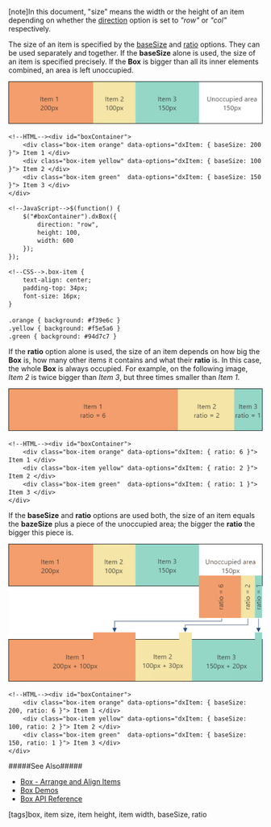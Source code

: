 [note]In this document, "size" means the width or the height of an item depending on whether the [direction](/api-reference/10%20UI%20Widgets/dxBox/1%20Configuration/direction.md '/Documentation/ApiReference/UI_Widgets/dxBox/Configuration/#direction') option is set to *"row"* or *"col"* respectively.

The size of an item is specified by the [baseSize](/api-reference/10%20UI%20Widgets/dxBox/5%20Default%20Item%20Template/baseSize.md '/Documentation/ApiReference/UI_Widgets/dxBox/Default_Item_Template/#baseSize') and [ratio](/api-reference/10%20UI%20Widgets/dxBox/5%20Default%20Item%20Template/ratio.md '/Documentation/ApiReference/UI_Widgets/dxBox/Default_Item_Template/#ratio') options. They can be used separately and together. If the **baseSize** alone is used, the size of an item is specified precisely. If the **Box** is bigger than all its inner elements combined, an area is left unoccupied.

![DevExtreme HTML5 LayoutWidget Box](/images/UiWidgets/Box/Box_baseSize.png)

    <!--HTML--><div id="boxContainer">
        <div class="box-item orange" data-options="dxItem: { baseSize: 200 }"> Item 1 </div>
        <div class="box-item yellow" data-options="dxItem: { baseSize: 100 }"> Item 2 </div>
        <div class="box-item green"  data-options="dxItem: { baseSize: 150 }"> Item 3 </div>
    </div>

<!---->

    <!--JavaScript-->$(function() {
        $("#boxContainer").dxBox({
            direction: "row",
            height: 100,
            width: 600
        });
    });

<!---->

    <!--CSS-->.box-item {
        text-align: center;
        padding-top: 34px;
        font-size: 16px;
    }

    .orange { background: #f39e6c }
    .yellow { background: #f5e5a6 }
    .green { background: #94d7c7 }


If the **ratio** option alone is used, the size of an item depends on how big the **Box** is, how many other items it contains and what their **ratio** is. In this case, the whole **Box** is always occupied. For example, on the following image, *Item 2* is twice bigger than *Item 3*, but three times smaller than *Item 1*.

![DevExtreme HTML5 LayoutWidget Box](/images/UiWidgets/Box/Box_ratio.png)

    <!--HTML--><div id="boxContainer">
        <div class="box-item orange" data-options="dxItem: { ratio: 6 }"> Item 1 </div>
        <div class="box-item yellow" data-options="dxItem: { ratio: 2 }"> Item 2 </div>
        <div class="box-item green"  data-options="dxItem: { ratio: 1 }"> Item 3 </div>
    </div>

If the **baseSize** and **ratio** options are used both, the size of an item equals the **bazeSize** plus a piece of the unoccupied area; the bigger the **ratio** the bigger this piece is.

![DevExtreme HTML5 LayoutWidget Box](/images/UiWidgets/Box/Box_baseSizeWithRatio.png)

    <!--HTML--><div id="boxContainer">
        <div class="box-item orange" data-options="dxItem: { baseSize: 200, ratio: 6 }"> Item 1 </div>
        <div class="box-item yellow" data-options="dxItem: { baseSize: 100, ratio: 2 }"> Item 2 </div>
        <div class="box-item green"  data-options="dxItem: { baseSize: 150, ratio: 1 }"> Item 3 </div>
    </div>

#####See Also#####
- [Box - Arrange and Align Items](/concepts/05%20Widgets/Box/10%20Arrange%20and%20Align%20Items.md '/Documentation/Guide/Widgets/Box/Arrange_and_Align_Items/')
- [Box Demos](https://js.devexpress.com/Demos/WidgetsGallery/#demo/forms_and_multi-purpose-box-overview)
- [Box API Reference](/api-reference/10%20UI%20Widgets/dxBox '/Documentation/ApiReference/UI_Widgets/dxBox/')

[tags]box, item size, item height, item width, baseSize, ratio
